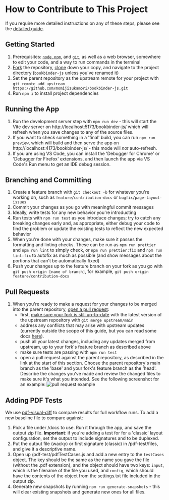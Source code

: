 # How to Contribute to This Project

If you require more detailed instructions on any of these steps, please see the [detailed guide](/docs/contributing-details.md).

## Getting Started

1. Prerequisites: [`node`, `npm`,](https://nodejs.org/en/download/) and [`git`](https://docs.github.com/en/get-started/quickstart/set-up-git), as well as a web browser, somewhere to edit your code, and a way to run commands in the terminal
1. [Fork](https://docs.github.com/en/get-started/quickstart/fork-a-repo) the repository, [clone](https://docs.github.com/en/get-started/quickstart/fork-a-repo#cloning-your-forked-repository) down your copy, and navigate to the project directory (`bookbinder-js` unless you've renamed it)
1. Set the parent repository as the upstream remote for your project with `git remote add upstream https://github.com/momijizukamori/bookbinder-js.git`
1. Run `npm i` to install project dependencies

## Running the App

1. Run the development server step with `npm run dev` - this will start the Vite dev server on http://localhost:5173/bookbinder-js/ which will refresh when you save changes to any of the source files.
1. If you want to check something in a 'final' build, you can run `npm run preview`, which will build and then serve the app on http://localhost:4173/bookbinder-js/ - this mode will _not_ auto-refresh.
1. If you are using VS Code, you can install the 'Debugger for Chrome' or 'Debugger for Firefox' extensions, and then launch the app via VS Code's Run menu to get an IDE debug session.

## Branching and Committing

1. Create a feature branch with `git checkout -b` for whatever you're working on, such as `feature/contribution-docs` or `bugfix/page-layout-issues`
1. Commit your changes as you go with meaningful commit messages
1. Ideally, write tests for any new behavior you're introducting
1. Run tests with `npm run test` as you introduce changes; try to catch any breaking changes early and, as appropriate, either debug your code to find the problem or update the existing tests to reflect the new expected behavior
1. When you're done with your changes, make sure it passes the formatting and linting checks. These can be run as `npm run prettier` and `npm run lint` to simply check, or `npm run prettier:fix` and `npm run lint:fix` to autofix as much as possible (and show messages about the portions that can't be automatically fixed)
1. Push your changes up to the feature branch on your fork as you go with `git push origin [name of branch]`, for example, `git push origin feature/contribution-docs`

## Pull Requests

1. When you're ready to make a request for your changes to be merged into the parent repository, [open a pull request](https://docs.github.com/en/pull-requests/collaborating-with-pull-requests/proposing-changes-to-your-work-with-pull-requests/creating-a-pull-request):
   - first, [make sure your fork is still up-to-date](https://docs.github.com/en/pull-requests/collaborating-with-pull-requests/working-with-forks/syncing-a-fork#syncing-a-fork-from-the-command-line) with the latest version of the upstream repository with `git merge upstream/main`
   - address any conflicts that may arise with upstream updates (currently outside the scope of this guide, but you can read some docs [here](https://docs.github.com/en/pull-requests/collaborating-with-pull-requests/addressing-merge-conflicts/about-merge-conflicts)).
   - push all your latest changes, including any updates merged from upstream, up to your fork's feature branch as described above
   - make sure tests are passing with `npm run test`
   - open a pull request against the parent repository, as described in the link at the start of this section. Choose the parent repository's main branch as the 'base' and your fork's feature branch as the 'head'. Describe the changes you've made and review the changed files to make sure it's what you intended. See the following screenshot for an example:
     ![pull request example](/docs/PR-example.png)

## Adding PDF Tests
We use [pdf-visual-diff](https://github.com/moshensky/pdf-visual-diff) to compare results for full workflow runs. To add a new baseline file to compare against:
1. Pick a file under /docs to use. Run it through the app, and save the output zip file. **Important**: if you're adding a test for for a 'classic' layout configuration, set the output to include signatures and to be duplexed.
2. Put the output file (wacky) or first signature (classic) in /pdf-test/files, and give it a descriptive name.
3. Open up /pdf-test/pdfTestCases.js and add a new entry to the `testCases` object. The key should be the same as the name you gave the file (without the .pdf extension), and the object should have two keys: `input`, which is the filename of the file you used, and `config`, which should have the contents of the object from the settings.txt file included in the output zip.
4. Generate new snapshots by running `npm run generate-snapshots` - this will clear existing snapshots and generate new ones for all files.